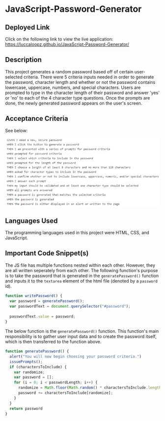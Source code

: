 # JavaScript-Password-Generator

## **Deployed Link**

Click on the following link to view the live application: https://luccaloopz.github.io/JavaScript-Password-Generator/

## **Description**

This project generates a random password based off of certain user-selected criteria. There were 5 criteria inputs needed in order to generate the password, character length and whether or not the password contains lowercase, uppercase, numbers, and special characters. Users are prompted to type in the character length of their password and answer 'yes' or 'no' to each of the 4 character type questions. Once the prompts are done, the newly generated password appears on the user's screen. 

## **Acceptance Criteria**

See below:

![screenshot](./Assets/Images/acceptance-criteria.PNG "Acceptance Criteria")

## **Languages Used**

The programming languages used in this project were HTML, CSS, and JavaScript. 

## **Important Code Snippet(s)**

The JS file has multiple functions nested within each other. However, they are all written seperately from each other. The following function's purpose is to take the password that is generated in the `generatePassword()` function and inputs it to the `textarea` element of the html file (denoted by a `password` id). 

```JavaScript
function writePassword() {
  var password = generatePassword();
  var passwordText = document.querySelector("#password");

  passwordText.value = password;
}
```

The below function is the `generatePassword()` function. This function's main responsibility is to gather user input data and to create the password itself, which is then transferred to the function above. 

```JavaScript
function generatePassword() {
  alert("You will now begin choosing your password criteria.")
  issuePrompts();
  if (charactersToInclude) {
    var randomize;
    var password = [];
    for (i = 0; i < passwordLength; i++) {
      randomize = Math.floor(Math.random() * charactersToInclude.length);
      password += charactersToInclude[randomize];
    }
  }
  return password
}
```